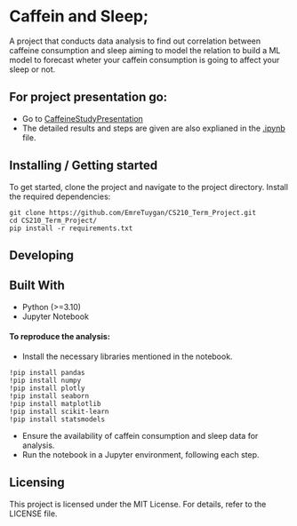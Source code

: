 # Caffein and Sleep;

A project that conducts data analysis to find out correlation between caffeine consumption and sleep aiming to model the relation to build a ML model to forecast wheter your caffein consumption is going to affect your sleep or not.

## For project presentation go: 
* Go to [CaffeineStudyPresentation](./CaffeineStudyPresentation.pdf)
* The detailed results and steps are given are also explianed in the [.ipynb](./CaffeineStudy.ipynb) file.

## Installing / Getting started

To get started, clone the project and navigate to the project directory. Install the required dependencies:

```shell
git clone https://github.com/EmreTuygan/CS210_Term_Project.git
cd CS210_Term_Project/
pip install -r requirements.txt
```

## Developing

## Built With
- Python (>=3.10)
- Jupyter Notebook
  
#### To reproduce the analysis:
- Install the necessary libraries mentioned in the notebook.
```shell
!pip install pandas
!pip install numpy
!pip install plotly
!pip install seaborn
!pip install matplotlib
!pip install scikit-learn
!pip install statsmodels
```
- Ensure the availability of caffein consumption and sleep data for analysis.
- Run the notebook in a Jupyter environment, following each step.

## Licensing
This project is licensed under the MIT License. For details, refer to the LICENSE file.
